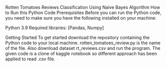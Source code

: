 Rotten Tomatoes Reviews Classification Using Naive Bayes Algorithm
How to Run this Python Code
Prerequisites
Before you can run the Python code, you need to make sure you have the following installed on your machine:

Python 3.9
Required libraries: [Pandas, Numpy]

Getting Started
To get started download the repository containing the Python code to your local machine.
rotten_tomatoes_review.py is the name of the file. Also download dataset rt_reviews.csv and run the program. The given code is a clone of kaggle notebook so different approach has been applied to read .csv file.

